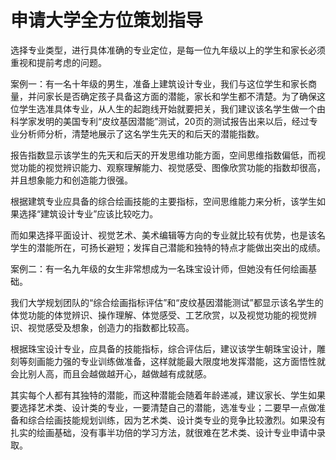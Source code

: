 # 申请大学全方位策划指导

选择专业类型，进行具体准确的专业定位，是每一位九年级以上的学生和家长必须重视和提前考虑的问题。 

案例一：有一名十年级的男生，准备上建筑设计专业，我们与这位学生和家长商量，并问家长是否确定孩子具备这方面的潜能，家长和学生都不清楚。为了确保这位学生选准具体专业，从人生的起跑线开始就要把关，我们建议该名学生做一个由科学家发明的美国专利“皮纹基因潜能”测试，20页的测试报告出来以后，经过专业分析师分析，清楚地展示了这名学生先天的和后天的潜能指数。 

报告指数显示该学生的先天和后天的开发思维功能方面，空间思维指数偏低，而视觉功能的视觉辨识能力、观察理解能力、视觉感受、图像欣赏功能的指数却很高，并且想象能力和创造能力很强。 

根据建筑专业应具备的综合绘画技能的主要指标，空间思维能力来分析，该学生如果选择“建筑设计专业”应该比较吃力。 

而如果选择平面设计、视觉艺术、美术编辑等方向的专业就比较有优势，也是该名学生的潜能所在，可扬长避短；发挥自己潜能和独特的特点才能做出突出的成绩。 

案例二：有一名九年级的女生非常想成为一名珠宝设计师，但她没有任何绘画基础。 

我们大学规划团队的“综合绘画指标评估”和“皮纹基因潜能测试”都显示该名学生的体觉功能的体觉辨识、操作理解、体觉感受、工艺欣赏，以及视觉功能的视觉辨识、视觉感受及想象，创造力的指数都比较高。 

根据珠宝设计专业，应具备的技能指标，综合评估后，建议该学生朝珠宝设计，雕刻等刻画能力强的专业训练做准备，这样就能最大限度地发挥潜能，这方面悟性就会比别人高，而且会越做越开心，越做越有成就感。 

其实每个人都有其独特的潜能，而这种潜能会随着年龄递减，建议家长、学生如果要选择艺术类、设计类的专业，一要清楚自己的潜能，选准专业；二要早一点做准备和综合绘画技能规划训练，因为艺术类、设计类专业的竞争比较激烈。如果没有扎实的绘画基础，没有事半功倍的学习方法，就很难在艺术类、设计专业申请中录取。
